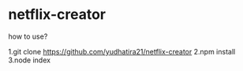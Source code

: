 # netflix-creator

how to use?

1.git clone https://github.com/yudhatira21/netflix-creator
2.npm install
3.node index
